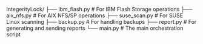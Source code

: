 IntegerityLock/
├── ibm_flash.py          # For IBM Flash Storage operations
├── aix_nfs.py            # For AIX NFS/SP operations
├── suse_scan.py          # For SUSE Linux scanning
├── backup.py             # For handling backups
├── report.py             # For generating and sending reports
└── main.py               # The main orchestration script
